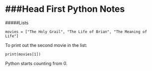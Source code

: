 ###Head First Python Notes 
======


#####Lists

```
movies = ["The Holy Grail", "The Life of Brian", "The Meaning of Life"]
```

To print out the second movie in the list: 

```
print(movies[1])
```
Python starts counting from 0. 

